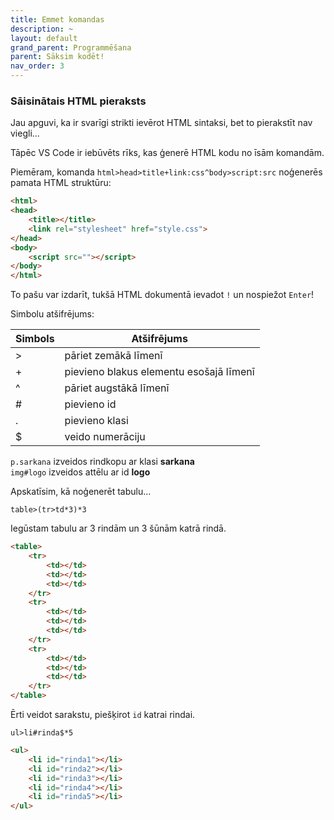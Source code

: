 ```yaml
---
title: Emmet komandas
description: ~
layout: default
grand_parent: Programmēšana
parent: Sāksim kodēt!
nav_order: 3
---
```


### Sāisinātais HTML pieraksts

Jau apguvi, ka ir svarīgi strikti ievērot HTML sintaksi, bet to pierakstīt nav viegli...

Tāpēc VS Code ir iebūvēts rīks, kas ģenerē HTML kodu no īsām komandām.

Piemēram, komanda `html>head>title+link:css^body>script:src` noģenerēs pamata HTML struktūru:

~~~html
<html>
<head>
    <title></title>
    <link rel="stylesheet" href="style.css">
</head>
<body>
    <script src=""></script>
</body>
</html>
~~~

To pašu var izdarīt, tukšā HTML dokumentā ievadot `!` un nospiežot `Enter`!

Simbolu atšifrējums:

|Simbols|Atšifrējums|
|---|---|
|>|pāriet zemākā līmenī|
|+|pievieno blakus elementu esošajā līmenī|
|^|pāriet augstākā līmenī|
|#|pievieno id|
|.|pievieno klasi|
|$|veido numerāciju|

`p.sarkana` izveidos rindkopu ar klasi **sarkana**   
`img#logo` izveidos attēlu ar id **logo**

Apskatīsim, kā noģenerēt tabulu...

`table>(tr>td*3)*3`

Iegūstam tabulu ar 3 rindām un 3 šūnām katrā rindā.

~~~html
<table>
    <tr>
        <td></td>
        <td></td>
        <td></td>
    </tr>
    <tr>
        <td></td>
        <td></td>
        <td></td>
    </tr>
    <tr>
        <td></td>
        <td></td>
        <td></td>
    </tr>
</table>
~~~

Ērti veidot sarakstu, piešķirot `id` katrai rindai.

`ul>li#rinda$*5`

~~~html
<ul>
    <li id="rinda1"></li>
    <li id="rinda2"></li>
    <li id="rinda3"></li>
    <li id="rinda4"></li>
    <li id="rinda5"></li>
</ul>
~~~


